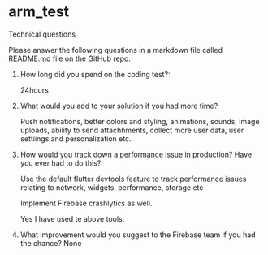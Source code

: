 # arm_test

Technical questions

Please answer the following questions in a markdown file called README.md file on the
GitHub repo.
1. How long did you spend on the coding test?: 

    24hours

2. What would you add to your solution if you had more time? 

    Push notifications, better colors and styling, animations, sounds, image uploads, ability to send attachhments, collect more user data, user settiings and personalization etc.
3. How would you track down a performance issue in production? Have you ever had to do
this?

    Use the default flutter devtools feature to track performance issues relating to network, widgets, performance, storage etc
    
    Implement Firebase crashlytics as well.

    Yes I have used te above tools.

4. What improvement would you suggest to the Firebase team if you had the chance? None